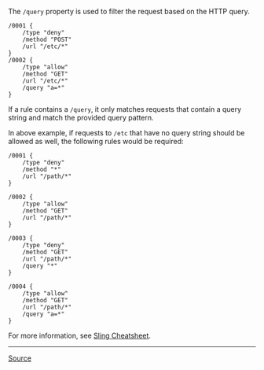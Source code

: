The `/query` property is used to filter the request based on the HTTP query.

```
/0001 {
	/type "deny"
	/method "POST"
	/url "/etc/*"
}
/0002 {
	/type "allow"
	/method "GET"
	/url "/etc/*"
	/query "a=*"
}
```

If a rule contains a `/query`, it only matches requests that contain a query string and match the provided query pattern.

In above example, if requests to `/etc` that have no query string should be allowed as well, the following rules would be required:

```
/0001 {
	/type "deny"
	/method "*"
	/url "/path/*"
}

/0002 {
	/type "allow"
	/method "GET"
	/url "/path/*"
}

/0003 {
	/type "deny"
	/method "GET"
	/url "/path/*"
	/query "*"
}

/0004 {
	/type "allow"
	/method "GET"
	/url "/path/*"
	/query "a=*"
}
```

For more information, see [Sling Cheatsheet](https://experienceleague.adobe.com/docs/experience-manager-cloud-service/content/implementing/developing/full-stack/sling-cheatsheet.html).

---

[Source](https://experienceleague.adobe.com/docs/experience-manager-dispatcher/using/configuring/dispatcher-configuration.html?lang=en#configuring-access-to-content-filter)
